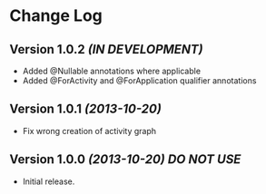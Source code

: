 Change Log
==========

Version 1.0.2 *(IN DEVELOPMENT)*
----------------------------

* Added @Nullable annotations where applicable
* Added @ForActivity and @ForApplication qualifier annotations

Version 1.0.1 *(2013-10-20)*
----------------------------

* Fix wrong creation of activity graph

Version 1.0.0 *(2013-10-20)* *DO NOT USE*
----------------------------

* Initial release.
